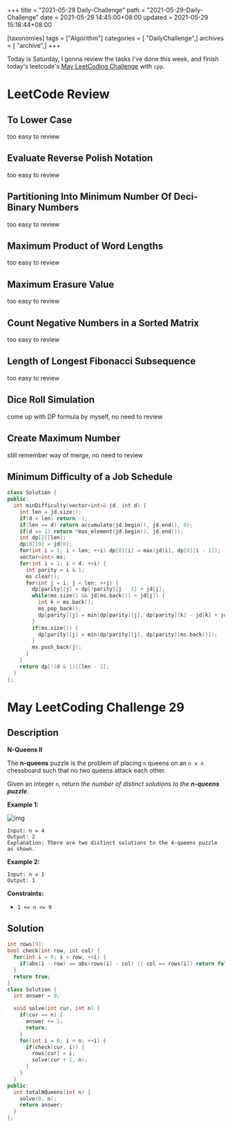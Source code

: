 +++
title = "2021-05-29 Daily-Challenge"
path = "2021-05-29-Daily-Challenge"
date = 2021-05-29 14:45:00+08:00
updated = 2021-05-29 15:18:44+08:00

[taxonomies]
tags = ["Algorithm"]
categories = [ "DailyChallenge",]
archives = [ "archive",]
+++

Today is Saturday, I gonna review the tasks I've done this week, and finish today's leetcode's [May LeetCoding Challenge](https://leetcode.com/explore/challenge/card/may-leetcoding-challenge-2021/602/week-5-may-29th-may-31st/3760/) with `cpp`.

<!-- more -->

# LeetCode Review

## To Lower Case

too easy to review

## Evaluate Reverse Polish Notation

too easy to review

## Partitioning Into Minimum Number Of Deci-Binary Numbers

too easy to review

## Maximum Product of Word Lengths

too easy to review

## Maximum Erasure Value

too easy to review

## Count Negative Numbers in a Sorted Matrix

too easy to review

## Length of Longest Fibonacci Subsequence

too easy to review

## Dice Roll Simulation

come up with DP formula by myself, no need to review

## Create Maximum Number

still remember way of merge, no need to review

## Minimum Difficulty of a Job Schedule

``` cpp
class Solution {
public:
  int minDifficulty(vector<int>& jd, int d) {
    int len = jd.size();
    if(d > len) return -1;
    if(len == d) return accumulate(jd.begin(), jd.end(), 0);
    if(d == 1) return *max_element(jd.begin(), jd.end());
    int dp[2][len];
    dp[0][0] = jd[0];
    for(int i = 1; i < len; ++i) dp[0][i] = max(jd[i], dp[0][i - 1]);
    vector<int> ms;
    for(int i = 1; i < d; ++i) {
      int parity = i & 1;
      ms.clear();
      for(int j = i; j < len; ++j) {
        dp[parity][j] = dp[!parity][j - 1] + jd[j];
        while(ms.size() && jd[ms.back()] < jd[j]) {
          int k = ms.back();
          ms.pop_back();
          dp[parity][j] = min(dp[parity][j], dp[parity][k] - jd[k] + jd[j]);
        }
        if(ms.size()) {
          dp[parity][j] = min(dp[parity][j], dp[parity][ms.back()]);
        }
        ms.push_back(j);
      }
    }
    return dp[!(d & 1)][len - 1];
  }
};
```

# May LeetCoding Challenge 29

## Description

**N-Queens II**

The **n-queens** puzzle is the problem of placing `n` queens on an `n x n` chessboard such that no two queens attack each other.

Given an integer `n`, return *the number of distinct solutions to the **n-queens puzzle***.

 

**Example 1:**

![img](https://assets.leetcode.com/uploads/2020/11/13/queens.jpg)

```
Input: n = 4
Output: 2
Explanation: There are two distinct solutions to the 4-queens puzzle as shown.
```

**Example 2:**

```
Input: n = 1
Output: 1
```

 

**Constraints:**

- `1 <= n <= 9`

## Solution

``` cpp
int rows[9];
bool check(int row, int col) {
  for(int i = 0; i < row; ++i) {
    if(abs(i - row) == abs(rows[i] - col) || col == rows[i]) return false;
  }
  return true;
}
class Solution {
  int answer = 0;

  void solve(int cur, int n) {
    if(cur == n) {
      answer += 1;
      return;
    }
    for(int i = 0; i < n; ++i) {
      if(check(cur, i)) {
        rows[cur] = i;
        solve(cur + 1, n);
      }
    }
  }
public:
  int totalNQueens(int n) {
    solve(0, n);
    return answer;
  }
};
```
